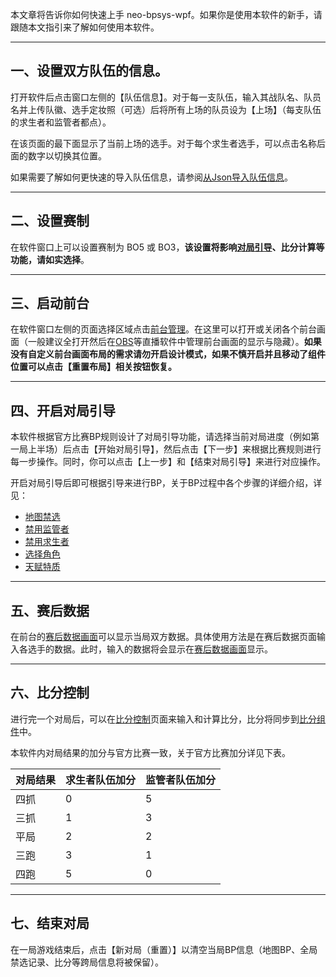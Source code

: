 本文章将告诉你如何快速上手 neo-bpsys-wpf。如果你是使用本软件的新手，请跟随本文指引来了解如何使用本软件。

---

## 一、设置双方队伍的信息。
打开软件后点击窗口左侧的【队伍信息】。对于每一支队伍，输入其战队名、队员名并上传队徽、选手定妆照（可选）后将所有上场的队员设为【上场】（每支队伍的求生者和监管者都点）。

在该页面的最下面显示了当前上场的选手。对于每个求生者选手，可以点击名称后面的数字以切换其位置。

如果需要了解如何更快速的导入队伍信息，请参阅[从Json导入队伍信息](高级选项/从Json导入队伍信息.md)。

---

## 二、设置赛制
在软件窗口上可以设置赛制为 BO5 或 BO3，**该设置将影响[对局引导](窗口/后台控制窗口/对局信息及导航.md)、比分计算等功能，请如实选择**。

---

## 三、启动前台
在软件窗口左侧的页面选择区域点击[前台管理](页面/前台管理.md)。在这里可以打开或关闭各个前台画面（一般建议全打开然后在[OBS](https://obsproject.com/download)等直播软件中管理前台画面的显示与隐藏）。**如果没有自定义前台画面布局的需求请勿开启设计模式，如果不慎开启并且移动了组件位置可以点击【重置布局】相关按钮恢复。**

---

## 四、开启对局引导
本软件根据官方比赛BP规则设计了对局引导功能，请选择当前对局进度（例如第一局上半场）后点击【开始对局引导】，然后点击【下一步】来根据比赛规则进行每一步操作。同时，你可以点击【上一步】和【结束对局引导】来进行对应操作。



开启对局引导后即可根据引导来进行BP，关于BP过程中各个步骤的详细介绍，详见：

+ [地图禁选](页面/地图禁选.md)
+ [禁用监管者](页面/禁用监管者.md)
+ [禁用求生者](页面/禁用求生者.md)
+ [选择角色](页面/选择角色.md)
+ [天赋特质](页面/天赋特质.md)

---

## 五、赛后数据
在前台的[赛后数据画面](窗口/前台窗口/赛后数据画面.md)可以显示当局双方数据。具体使用方法是在赛后数据页面输入各选手的数据。此时，输入的数据将会显示在[赛后数据画面](窗口/前台窗口/赛后数据画面.md)显示。

---

## 六、比分控制
进行完一个对局后，可以在[比分控制](页面/比分控制.md)页面来输入和计算比分，比分将同步到[比分组件](窗口/前台窗口/比分组件.md)中。



本软件内对局结果的加分与官方比赛一致，关于官方比赛加分详见下表。

| **对局结果** | **求生者队伍加分** | **监管者队伍加分** |
| --- | --- | --- |
| 四抓 | 0 | 5 |
| 三抓 | 1 | 3 |
| 平局 | 2 | 2 |
| 三跑 | 3 | 1 |
| 四跑 | 5 | 0 |


---

## 七、结束对局
在一局游戏结束后，点击【新对局（重置）】以清空当局BP信息（地图BP、全局禁选记录、比分等跨局信息将被保留）。


